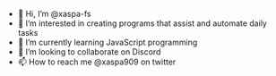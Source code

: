 - 👋 Hi, I’m @xaspa-fs
- 👀 I’m interested in creating programs that assist and automate daily tasks
- 🌱 I’m currently learning JavaScript programming
- 💞️ I’m looking to collaborate on Discord
- 📫 How to reach me @xaspa909 on twitter

<!---
xaspa-fs/xaspa-fs is a ✨ special ✨ repository because its `README.md` (this file) appears on your GitHub profile.
You can click the Preview link to take a look at your changes.
--->
